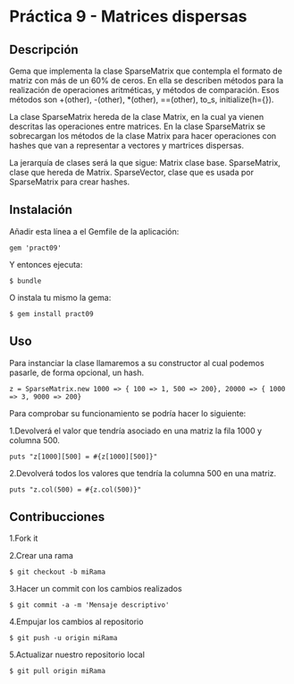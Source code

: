 # Práctica 9 - Matrices dispersas

## Descripción
Gema que implementa la clase SparseMatrix que contempla el formato de matriz con más de un 60% de ceros. 
En ella se describen métodos para la realización de operaciones aritméticas, y métodos de comparación. 
Esos métodos son +(other), -(other), *(other), ==(other), to_s, initialize(h={}). 

La clase SparseMatrix hereda de la clase Matrix, en la cual ya vienen descritas las operaciones entre matrices. 
En la clase SparseMatrix se sobrecargan los métodos de la clase Matrix para hacer operaciones con hashes que van
a representar a vectores y martrices dispersas.

La jerarquía de clases será la que sigue:
Matrix clase base.
SparseMatrix, clase que hereda de Matrix.
SparseVector, clase que es usada por SparseMatrix para crear hashes.


## Instalación

Añadir esta línea a el Gemfile de la aplicación:

    gem 'pract09'

Y entonces ejecuta:

    $ bundle

O instala tu mismo la gema:

    $ gem install pract09

## Uso

Para instanciar la clase llamaremos a su constructor al cual podemos pasarle, de forma opcional, un hash.

	z = SparseMatrix.new 1000 => { 100 => 1, 500 => 200}, 20000 => { 1000 => 3, 9000 => 200}

Para comprobar su funcionamiento se podría hacer lo siguiente:

1.Devolverá el valor que tendría asociado en una matriz la fila 1000 y columna 500.
	
	puts "z[1000][500] = #{z[1000][500]}"

2.Devolverá todos los valores que tendría la columna 500 en una matriz.
	
	puts "z.col(500) = #{z.col(500)}"

## Contribucciones

1.Fork it

2.Crear una rama 

	$ git checkout -b miRama
	
3.Hacer un commit con los cambios realizados 

	$ git commit -a -m 'Mensaje descriptivo'

4.Empujar los cambios al repositorio

	$ git push -u origin miRama
	
5.Actualizar nuestro repositorio local

	$ git pull origin miRama



